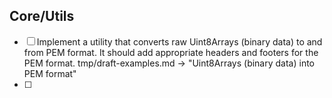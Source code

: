 ## Core/Utils

- [ ] Implement a utility that converts raw Uint8Arrays (binary data) to and
      from PEM format. It should add appropriate headers and footers for the PEM
      format. tmp/draft-examples.md -> "Uint8Arrays (binary data) into PEM
      format"
- [ ]
